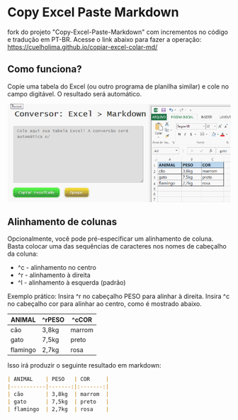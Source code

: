 # Copy Excel Paste Markdown

fork do projeto "Copy-Excel-Paste-Markdown" com incrementos no código e tradução em PT-BR. Acesse o link abaixo para fazer a operação:<br>
https://cuelholima.github.io/copiar-excel-colar-md/

## Como funciona?

Copie uma tabela do Excel (ou outro programa de planilha similar) e cole no campo digitável. O resultado será automático.

![demo](preview.gif)

## Alinhamento de colunas

Opcionalmente, você pode pré-especificar um alinhamento de coluna. Basta colocar uma das sequências de caracteres nos nomes de cabeçalho da coluna:

* ^c  - alinhamento no centro
* ^r  - alinhamento à direita
* ^l  - alinhamento à esquerda (padrão)

Exemplo prático: Insira ^r no cabeçalho PESO para alinhar à direita. Insira ^c no cabeçalho cor para alinhar ao centro, como é mostrado abaixo.

| ANIMAL    | ^rPESO   | ^cCOR    |
|-----------|----------|----------|
| cão       | 3,8kg    | marrom   |
| gato      | 7,5kg    | preto    |
| flamingo  | 2,7kg    | rosa     |

Isso irá produzir o seguinte resultado em markdown:

```markdown
| ANIMAL    | PESO   | COR     |
|-----------|-------:|:-------:|
| cão       | 3,8kg  | marrom  |
| gato      | 7,5kg  | preto   |
| flamingo  | 2,7kg  | rosa    |
```
